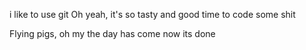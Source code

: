 i like to use git
Oh yeah, it's so tasty and good
time to code some shit


Flying pigs, oh my
the day has come now its done
